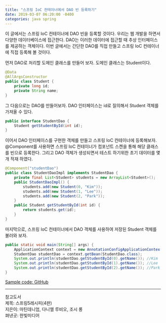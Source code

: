 ```yaml
---
title: "스프링 IoC 컨테이너에서 DAO 빈 등록하기"
date: 2019-03-07 06:20:00 -0400
categories: java spring
---
```

이 글에서는 스프링 IoC 컨테이너에 DAO 빈을 등록할 것이다. 우리는 웹 개발을 하면서 다양한 데이터베이스에 접근한다. DAO는 이러한 데이터에 접근할 때 추상 인터페이스를 제공하는 객체이다. 이번 글에서는 간단한 DAO를 직접 만들고 스프링 IoC 컨테이너에 직접 등록해 볼 것이다.


먼저 DAO로 처리할 도메인 클래스를 만들어 보자. 도메인 클래스는 Student이다.
```java
@Data
@AllArgsConstructor
public class Student {
    private long id;
    private String name;
}
```


그 다음으로는 DAO를 만들어보자. DAO 인터페이스는 id로 질의해서 Student 객체를 가져올 수 있다.
```java
public interface StudentDao {
    Student getStudentById(int id);
}
```


이어서 DAO 인터페이스를 구현한 객체를 만들고 스프링 IoC 컨테이너에 등록해보자. @Component를 사용하면 스프링 IoC 컨테이너가 컴포넌트 스켄을 통해 해당 클래스를 빈으로 등록한다. 그리고 DAO 객체가 생성되면서 테스트 하기위한 초기 데이터를 몇개 적재 하였다.
```java
@Component("studentDao")
public class StudentDaoImpl implements StudentDao {
    private final List<Student> students = new ArrayList<Student>();
    public StudentDaoImpl() {
        students.add(new Student(0, "Kim"));
        students.add(new Student(1, "Lee"));
        students.add(new Student(2, "Park"));
    }
    public Student getStudentById(int id) {
        return students.get(id);
    }
}
```


마지막으로, 스프링 IoC 컨테이너에서 DAO 객체를 사용하여 저장된 Student 객체를 불러와 보자.
```java
public static void main(String[] args) {
    ApplicationContext context = new AnnotationConfigApplicationContex("com.firewood");
    StudentDao studentDao = context.getBean(StudentDao.class);
    System.out.println(studentDao.getStudentById(0).getName()); //Kim
    System.out.println(studentDao.getStudentById(1).getName()); //Lee
    System.out.println(studentDao.getStudentById(2).getName()); //Park
}
```
[Sample code: GitHub](https://github.com/firewood3/spring-recipe/tree/master/simpledaobeans)


***
참고도서  
제목: 스프링5레시피(4판)  
지은이: 마틴데니엄, 다니엘 루비오, 조시 롱  
펴낸곳: 한빛미디어  
